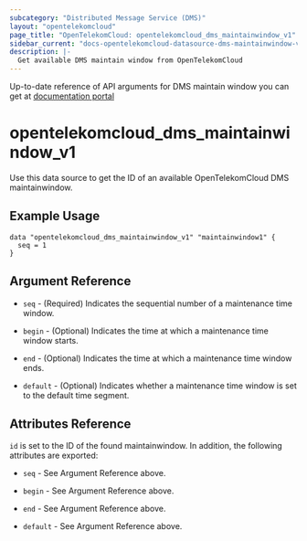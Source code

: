 ```yaml
---
subcategory: "Distributed Message Service (DMS)"
layout: "opentelekomcloud"
page_title: "OpenTelekomCloud: opentelekomcloud_dms_maintainwindow_v1"
sidebar_current: "docs-opentelekomcloud-datasource-dms-maintainwindow-v1"
description: |-
  Get available DMS maintain window from OpenTelekomCloud
---
```


Up-to-date reference of API arguments for DMS maintain window you can get at
[documentation portal](https://docs.otc.t-systems.com/distributed-message-service/api-ref/apis_v2_recommended/other_apis/listing_maintenance_time_windows.html)

# opentelekomcloud_dms_maintainwindow_v1

Use this data source to get the ID of an available OpenTelekomCloud DMS maintainwindow.

## Example Usage

```hcl
data "opentelekomcloud_dms_maintainwindow_v1" "maintainwindow1" {
  seq = 1
}
```

## Argument Reference

* `seq` - (Required) Indicates the sequential number of a maintenance time window.

* `begin` - (Optional) Indicates the time at which a maintenance time window starts.

* `end` - (Optional) Indicates the time at which a maintenance time window ends.

* `default` - (Optional) Indicates whether a maintenance time window is set to the default time segment.

## Attributes Reference

`id` is set to the ID of the found maintainwindow. In addition, the following attributes are exported:

* `seq` - See Argument Reference above.

* `begin` - See Argument Reference above.

* `end` - See Argument Reference above.

* `default` - See Argument Reference above.

